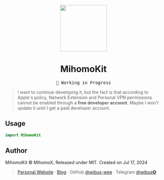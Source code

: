 <p align="center">
  <img src="https://github.com/user-attachments/assets/8b2979ca-0dc9-4419-9dfd-809714542ca1" height="150">
  <h1 align="center">MihomoKit</h1>
</p>

<pre align="center">
🧪 Working in Progress
</pre>

> I want to continue developing it, but the fact is that according to Apple's policy, Network Extension and Personal VPN permissions cannot be enabled through a **free developer account**. Maybe I won't update it until I get a paid developer account.

## Usage

```swift
import MihomoKit
```

## Author

MihomoKit © MihomoX, Released under MIT. Created on Jul 17, 2024

> [Personal Website](http://wibus.ren/) · [Blog](https://blog.wibus.ren/) · GitHub [@wibus-wee](https://github.com/wibus-wee/) · Telegram [@wibus✪](https://t.me/wibus_wee)

